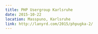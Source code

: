 ```yaml
---
title: PHP Usergroup Karlsruhe
date: 2015-10-22
location: Masspuno, Karlsruhe
link: http://lanyrd.com/2015/phpugka-2/
---
```

